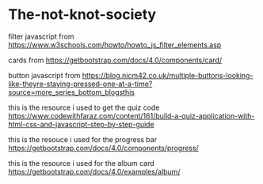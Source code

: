 # The-not-knot-society


filter javascript from https://www.w3schools.com/howto/howto_js_filter_elements.asp

cards from https://getbootstrap.com/docs/4.0/components/card/

button javascript from https://blog.nicm42.co.uk/multiple-buttons-looking-like-theyre-staying-pressed-one-at-a-time?source=more_series_bottom_blogsthis 

this is the resource i used to get the quiz code https://www.codewithfaraz.com/content/161/build-a-quiz-application-with-html-css-and-javascript-step-by-step-guide 

this is the resouce i used for the progress bar https://getbootstrap.com/docs/4.0/components/progress/

this is the resource i used for the album card https://getbootstrap.com/docs/4.0/examples/album/
